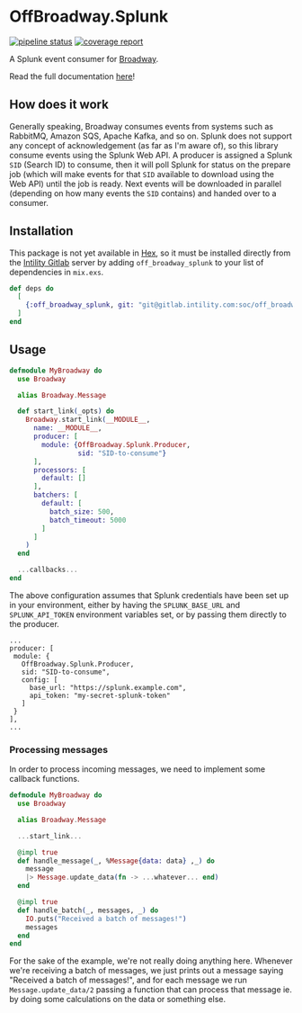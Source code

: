# OffBroadway.Splunk

[![pipeline status](https://gitlab.intility.com/soc/off_broadway_splunk/badges/master/pipeline.svg)](https://gitlab.intility.com/soc/off_broadway_splunk/-/commits/master)
[![coverage report](https://gitlab.intility.com/soc/off_broadway_splunk/badges/master/coverage.svg)](https://gitlab.intility.com/soc/off_broadway_splunk/-/commits/master)

A Splunk event consumer for [Broadway](https://github.com/dashbitco/broadway).

Read the full documentation [here](http://soc.pages.intility.com/off_broadway_splunk)!

## How does it work

Generally speaking, Broadway consumes events from systems such as RabbitMQ, Amazon SQS, Apache Kafka, and so on.
Splunk does not support any concept of acknowledgement (as far as I'm aware of), so this library consume events using
the Splunk Web API. A producer is assigned a Splunk `SID` (Search ID) to consume, then it will poll Splunk for status on the
prepare job (which will make events for that `SID` available to download using the Web API) until the job is ready. Next events
will be downloaded in parallel (depending on how many events the `SID` contains) and handed over to a consumer.

## Installation

This package is not yet available in [Hex](https://hex.pm/docs/publish), so it must be installed
directly from the [Intility Gitlab](https://gitlab.intility.com) server by adding `off_broadway_splunk` to your list of dependencies in `mix.exs`.

```elixir
def deps do
  [
    {:off_broadway_splunk, git: "git@gitlab.intility.com:soc/off_broadway_splunk.git", tag: "1.0.0"}
  ]
end
```

## Usage

```elixir
defmodule MyBroadway do
  use Broadway

  alias Broadway.Message

  def start_link(_opts) do
    Broadway.start_link(__MODULE__,
      name: __MODULE__,
      producer: [
        module: {OffBroadway.Splunk.Producer,
                 sid: "SID-to-consume"}
      ],
      processors: [
        default: []
      ],
      batchers: [
        default: [
          batch_size: 500,
          batch_timeout: 5000
        ]
      ]
    )
  end

  ...callbacks...
end
```

The above configuration assumes that Splunk credentials have been set up in your environment, either by having the
`SPLUNK_BASE_URL` and `SPLUNK_API_TOKEN` environment variables set, or by passing them directly to the producer.

```
...
producer: [
 module: {
   OffBroadway.Splunk.Producer,
   sid: "SID-to-consume",
   config: [
     base_url: "https://splunk.example.com",
     api_token: "my-secret-splunk-token"
   ]
 }
],
...
```

### Processing messages

In order to process incoming messages, we need to implement some callback functions.

```elixir
defmodule MyBroadway do
  use Broadway

  alias Broadway.Message

  ...start_link...

  @impl true
  def handle_message(_, %Message{data: data} ,_) do
    message
    |> Message.update_data(fn -> ...whatever... end)
  end

  @impl true
  def handle_batch(_, messages, _) do
    IO.puts("Received a batch of messages!")
    messages
  end
end
```

For the sake of the example, we're not really doing anything here. Whenever we're receiving a batch of messages, we just prints out a
message saying "Received a batch of messages!", and for each message we run `Message.update_data/2` passing a function that can process
that message ie. by doing some calculations on the data or something else.
